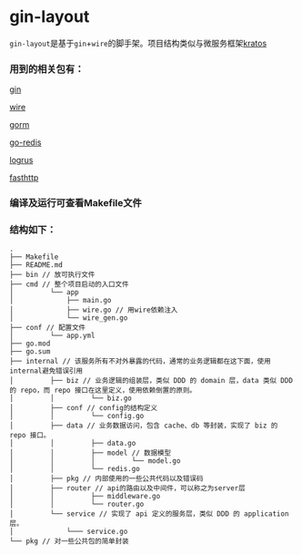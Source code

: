# gin-layout
`gin-layout`是基于`gin`+`wire`的脚手架。项目结构类似与微服务框架[kratos](https://github.com/go-kratos/kratos)

### 用到的相关包有：

[gin](https://github.com/gin-gonic/gin) 

[wire](https://github.com/google/wire)

[gorm](https://gorm.io/gorm)

[go-redis](https://github.com/go-redis/redis)

[logrus](https://github.com/sirupsen/logrus)

[fasthttp](https://github.com/valyala/fasthttp)

### 编译及运行可查看Makefile文件

### 结构如下：
```
.
├── Makefile
├── README.md
├── bin // 放可执行文件
├── cmd // 整个项目启动的入口文件
│         └── app
│             ├── main.go
│             ├── wire.go // 用wire依赖注入
│             └── wire_gen.go
├── conf // 配置文件
│         └── app.yml
├── go.mod
├── go.sum
├── internal // 该服务所有不对外暴露的代码，通常的业务逻辑都在这下面，使用internal避免错误引用
│         ├── biz // 业务逻辑的组装层，类似 DDD 的 domain 层，data 类似 DDD 的 repo，而 repo 接口在这里定义，使用依赖倒置的原则。
│         │         └── biz.go
│         ├── conf // config的结构定义
│         │         └── config.go
│         ├── data // 业务数据访问，包含 cache、db 等封装，实现了 biz 的 repo 接口。
│         │         ├── data.go
│         │         ├── model // 数据模型
│         │         │         └── model.go
│         │         └── redis.go
│         ├── pkg // 内部使用的一些公共代码以及错误码
│         ├── router // api的路由以及中间件，可以称之为server层
│         │         ├── middleware.go
│         │         └── router.go
│         └── service // 实现了 api 定义的服务层，类似 DDD 的 application 层。
│             └─── service.go
└── pkg // 对一些公共包的简单封装

```